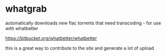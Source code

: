 # whatgrab
automatically downloads new flac torrents that need transcoding - for use with whatbetter

https://bitbucket.org/whatbetter/whatbetter

this is a great way to contribute to the site and generate a lot of upload
